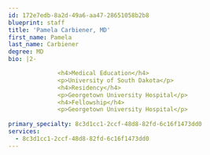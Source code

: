 ```yaml
---
id: 172e7edb-8a2d-49a6-aa47-28651058b2b8
blueprint: staff
title: 'Pamela Carbiener, MD'
first_name: Pamela
last_name: Carbiener
degree: MD
bio: |2-

              <h4>Medical Education</h4>
              <p>University of South Dakota</p>
              <h4>Residency</h4>
              <p>Georgetown University Hospital</p>
              <h4>Fellowship</h4>
              <p>Georgetown University Hospital</p>
          
primary_specialty: 8c3d1cc1-2ccf-48d8-82fd-6c16f1473dd0
services:
  - 8c3d1cc1-2ccf-48d8-82fd-6c16f1473dd0
---
```

